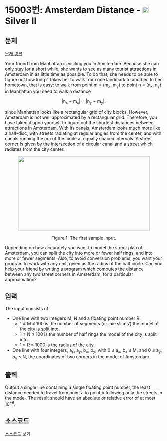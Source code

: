 # 15003번: Amsterdam Distance - <img src="https://static.solved.ac/tier_small/9.svg" style="height:20px" /> Silver II

<!-- performance -->

<!-- 문제 제출 후 깃허브에 푸시를 했을 때 제출한 코드의 성능이 입력될 공간입니다.-->

<!-- end -->

## 문제

[문제 링크](https://boj.kr/15003)


<p>Your friend from Manhattan is visiting you in Amsterdam. Because she can only stay for a short while, she wants to see as many tourist attractions in Amsterdam in as little time as possible. To do that, she needs to be able to figure out how long it takes her to walk from one landmark to another. In her hometown, that is easy: to walk from point m = (m<sub>x</sub>, m<sub>y</sub>) to point n = (n<sub>x</sub>, n<sub>y</sub>) in Manhattan you need to walk a distance</p>

<p style="text-align: center;">|n<sub>x</sub> − m<sub>x</sub>| + |n<sub>y</sub> − m<sub>y</sub>|,</p>

<p>since Manhattan looks like a rectangular grid of city blocks. However, Amsterdam is not well approximated by a rectangular grid. Therefore, you have taken it upon yourself to figure out the shortest distances between attractions in Amsterdam. With its canals, Amsterdam looks much more like a half-disc, with streets radiating at regular angles from the center, and with canals running the arc of the circle at equally spaced intervals. A street corner is given by the intersection of a circular canal and a street which radiates from the city center.</p>

<p style="text-align: center;"><img alt="" src="https://onlinejudgeimages.s3-ap-northeast-1.amazonaws.com/problem/15003/1.png" style="height:239px; width:421px"></p>

<p style="text-align: center;">Figure 1: The first sample input.</p>

<p>Depending on how accurately you want to model the street plan of Amsterdam, you can split the city into more or fewer half rings, and into more or fewer segments. Also, to avoid conversion problems, you want your program to work with any unit, given as the radius of the half circle. Can you help your friend by writing a program which computes the distance between any two street corners in Amsterdam, for a particular approximation?</p>



## 입력


<p>The input consists of</p>

<ul>
<li>One line with two integers M, N and a floating point number R.
<ul>
<li>1 ≤ M ≤ 100 is the number of segments (or ‘pie slices’) the model of the city is split into.</li>
<li>1 ≤ N ≤ 100 is the number of half rings the model of the city is split into.</li>
<li>1 ≤ R ≤ 1000 is the radius of the city.</li>
</ul>
</li>
<li>One line with four integers, a<sub>x</sub>, a<sub>y</sub>, b<sub>x</sub>, b<sub>y</sub>, with 0 ≤ a<sub>x</sub>, b<sub>x</sub> ≤ M, and 0 ≤ a<sub>y</sub>, b<sub>y</sub> ≤ N, the coordinates of two corners in the model of Amsterdam.</li>
</ul>



## 출력


<p>Output a single line containing a single floating point number, the least distance needed to travel from point a to point b following only the streets in the model. The result should have an absolute or relative error of at most 10<sup>−6</sup>.</p>



## 소스코드

[소스코드 보기](Amsterdam%20Distance.cpp)